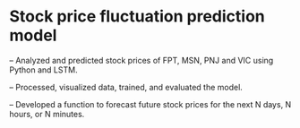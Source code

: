 # Stock price fluctuation prediction model

– Analyzed and predicted stock prices of FPT, MSN, PNJ and VIC using Python and LSTM.

– Processed, visualized data, trained, and evaluated the model.

– Developed a function to forecast future stock prices for the next N days, N hours, or N minutes.

